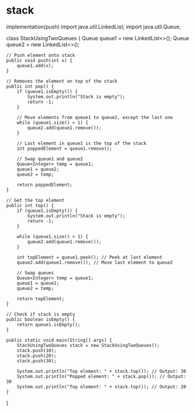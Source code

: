 # stack
implementation(push)
import java.util.LinkedList;
import java.util.Queue;

class StackUsingTwoQueues {
    Queue<Integer> queue1 = new LinkedList<>();
    Queue<Integer> queue2 = new LinkedList<>();

    // Push element onto stack
    public void push(int x) {
        queue1.add(x);
    }

    // Removes the element on top of the stack
    public int pop() {
        if (queue1.isEmpty()) {
            System.out.println("Stack is empty");
            return -1;
        }

        // Move elements from queue1 to queue2, except the last one
        while (queue1.size() > 1) {
            queue2.add(queue1.remove());
        }

        // Last element in queue1 is the top of the stack
        int poppedElement = queue1.remove();

        // Swap queue1 and queue2
        Queue<Integer> temp = queue1;
        queue1 = queue2;
        queue2 = temp;

        return poppedElement;
    }

    // Get the top element
    public int top() {
        if (queue1.isEmpty()) {
            System.out.println("Stack is empty");
            return -1;
        }

        while (queue1.size() > 1) {
            queue2.add(queue1.remove());
        }

        int topElement = queue1.peek(); // Peek at last element
        queue2.add(queue1.remove()); // Move last element to queue2

        // Swap queues
        Queue<Integer> temp = queue1;
        queue1 = queue2;
        queue2 = temp;

        return topElement;
    }

    // Check if stack is empty
    public boolean isEmpty() {
        return queue1.isEmpty();
    }

    public static void main(String[] args) {
        StackUsingTwoQueues stack = new StackUsingTwoQueues();
        stack.push(10);
        stack.push(20);
        stack.push(30);

        System.out.println("Top element: " + stack.top()); // Output: 30
        System.out.println("Popped element: " + stack.pop()); // Output: 30
        System.out.println("Top element: " + stack.top()); // Output: 20
    }
}
